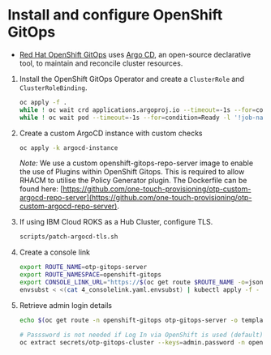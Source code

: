 # Install and configure OpenShift GitOps

- [Red Hat OpenShift GitOps](https://docs.openshift.com/container-platform/4.10/cicd/gitops/understanding-openshift-gitops.html) uses [Argo CD](https://argoproj.github.io/argo-cd/), an open-source declarative tool, to maintain and reconcile cluster resources.

1. Install the OpenShift GitOps Operator and create a `ClusterRole` and `ClusterRoleBinding`.  

    ```bash
    oc apply -f .
    while ! oc wait crd applications.argoproj.io --timeout=-1s --for=condition=Established  2>/dev/null; do sleep 30; done
    while ! oc wait pod --timeout=-1s --for=condition=Ready -l '!job-name' -n openshift-gitops > /dev/null; do sleep 30; done
    ```

2. Create a custom ArgoCD instance with custom checks

    ```bash
    oc apply -k argocd-instance
    ```

    *Note:* We use a custom openshift-gitops-repo-server image to enable the use of Plugins within OpenShift Gitops. This is required to allow RHACM to utilise the Policy Generator plugin. The Dockerfile can be found here: [https://github.com/one-touch-provisioning/otp-custom-argocd-repo-server](https://github.com/one-touch-provisioning/otp-custom-argocd-repo-server).

3. If using IBM Cloud ROKS as a Hub Cluster, configure TLS.

    ```bash
    scripts/patch-argocd-tls.sh
    ```

4. Create a console link

    ```bash
    export ROUTE_NAME=otp-gitops-server
    export ROUTE_NAMESPACE=openshift-gitops
    export CONSOLE_LINK_URL="https://$(oc get route $ROUTE_NAME -o=jsonpath='{.spec.host}' -n $ROUTE_NAMESPACE)"
    envsubst < <(cat 4_consolelink.yaml.envsubst) | kubectl apply -f -
    ```

5. Retrieve admin login details

    ```bash
    echo $(oc get route -n openshift-gitops otp-gitops-server -o template --template='https://{{.spec.host}}')
    
    # Passsword is not needed if Log In via OpenShift is used (default)
    oc extract secrets/otp-gitops-cluster --keys=admin.password -n openshift-gitops --to=-
    ```